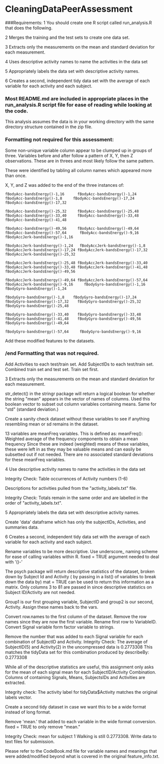 CleaningDataPeerAssessment
==========================
###Requirements:
1 You should create one R script called run_analysis.R that does the following.
 
2 Merges the training and the test sets to create one data set.

3 Extracts only the measurements on the mean and standard deviation for each measurement. 

4 Uses descriptive activity names to name the activities in the data set

5 Appropriately labels the data set with descriptive activity names. 

6 Creates a second, independent tidy data set with the average of each variable for each activity and each subject. 

### Most README.md are included in appropriate places in the run_analysis.R script file for ease of reading while looking at the code.

This analysis assumes the data is in your working directory with the same directory structure contained in the zip file.

### Formatting not required for this assessment:

Some non-unique variable column appear to be clumped up in groups of three. Variables before and after follow a pattern of X, Y, then Z observations. 
These are in threes and most likely follow the same pattern. 

These were identified by tabling all column names which appeared more than once.

X, Y, and Z was added to the end of the three instances of:

	fBodyAcc-bandsEnergy()-1,16      fBodyAcc-bandsEnergy()-1,24       fBodyAcc-bandsEnergy()-1,8     fBodyAcc-bandsEnergy()-17,24     fBodyAcc-bandsEnergy()-17,32 

    fBodyAcc-bandsEnergy()-25,32     fBodyAcc-bandsEnergy()-25,48     fBodyAcc-bandsEnergy()-33,40     fBodyAcc-bandsEnergy()-33,48     fBodyAcc-bandsEnergy()-41,48 

    fBodyAcc-bandsEnergy()-49,56     fBodyAcc-bandsEnergy()-49,64     fBodyAcc-bandsEnergy()-57,64      fBodyAcc-bandsEnergy()-9,16  fBodyAccJerk-bandsEnergy()-1,16 

	fBodyAccJerk-bandsEnergy()-1,24   fBodyAccJerk-bandsEnergy()-1,8 fBodyAccJerk-bandsEnergy()-17,24 fBodyAccJerk-bandsEnergy()-17,32 fBodyAccJerk-bandsEnergy()-25,32 

	fBodyAccJerk-bandsEnergy()-25,48 fBodyAccJerk-bandsEnergy()-33,40 fBodyAccJerk-bandsEnergy()-33,48 fBodyAccJerk-bandsEnergy()-41,48 fBodyAccJerk-bandsEnergy()-49,56 

	fBodyAccJerk-bandsEnergy()-49,64 fBodyAccJerk-bandsEnergy()-57,64  fBodyAccJerk-bandsEnergy()-9,16     fBodyGyro-bandsEnergy()-1,16     fBodyGyro-bandsEnergy()-1,24 

    fBodyGyro-bandsEnergy()-1,8    fBodyGyro-bandsEnergy()-17,24    fBodyGyro-bandsEnergy()-17,32    fBodyGyro-bandsEnergy()-25,32    fBodyGyro-bandsEnergy()-25,48 

	fBodyGyro-bandsEnergy()-33,40    fBodyGyro-bandsEnergy()-33,48    fBodyGyro-bandsEnergy()-41,48    fBodyGyro-bandsEnergy()-49,56    fBodyGyro-bandsEnergy()-49,64 
 
	fBodyGyro-bandsEnergy()-57,64     fBodyGyro-bandsEnergy()-9,16 
	
Add these modified features to the datasets.

### /end Formatting that was not required. 


Add Activities to each test/train set.
Add SubjectIDs to each test/train set. 
Combined train set and test set. Train set first.

3 Extracts only the measurements on the mean and standard deviation for each measurement. 

str_detect() in the stringr package will return a logical boolean for
whether the string "mean" appears in the vector of names of columns.
Used this boolean vector to subset out column variables containing means.
Same for "std" (standard deviation.)

Create a sanity check dataset without these variables to see if anything resembling mean or sd remains in the dataset.

13 variables are meanFreq variables. This is defined as:
meanFreq(): Weighted average of the frequency components to obtain a mean frequency
Since these are indeed (weighted) means of these variables,
these were left in as they may be valuable means and can easily be subsetted out if not needed.
There are no associated standard deviations for these meanFreq variables.

4 Use descriptive activity names to name the activities in the data set

Integrity Check: Table occurrences of Activity numbers (1-6)

Descriptions for activities pulled from the "activity_labels.txt" file.

Integrity Check: Totals remain in the same order and are labelled in the order of "activity_labels.txt". 

5 Appropriately labels the data set with descriptive activity names. 

Create 'data' dataframe which has only the subjectIDs, Activities, and summaries data.


6 Creates a second, independent tidy data set with the average of each variable for each activity and each subject. 

Rename variables to be more descriptive. Use underscore_ naming scheme for ease of calling variables within R.
fixed = TRUE argument needed to deal with '()-'

The psych package will return descriptive statistics of the dataset, broken down by Subject Id and Activity 
( by passing in a list() of variables to break down the data by)
mat = TRUE can be used to return this information as a matrix.
Only columns 3 to 81 are passed in since descriptive statistics on Subject ID/Activity are not needed.

Group1 is our first grouping variable, SubjectID and group2 is our second, Activity. Assign these names back to the vars.

Convert row.names to the first column of the dataset.
Remove the row names since they are now the first variable.
Rename first row to VariableID. 
Convert Signal variable form factor variable to strings.

Remove the number that was added to each Signal variable for each combination of SubjectID and Activity. 
Integrity Check: The average of SubjectID(5) and Activity(2) in the uncompressed data is 0.2773308
This matches the tidyData set for this combination produced by describeBy: 0.2773308 


While all of the descriptive statistics are useful, this assignment only asks for the mean of each signal mean for 
each SubjectID/Activity Combination. Columns of containing Signals, Means, SubjectsIDs and Activities are extracted.

Integrity check: The activity label for tidyData$Activity matches the original labels vector.

Create a second tidy dataset in case we want this to be a wide format instead of long format.

Remove 'mean.' that added to each variable in the wide format conversion. fixed = TRUE to only remove "mean."

Integrity Check: mean for subject 1 Walking is still 0.2773308.
Write data to text files for submission.


Please refer to the CodeBook.md file for variable names and meanings that were added/modified beyond what is covered in the original feature_info.txt.